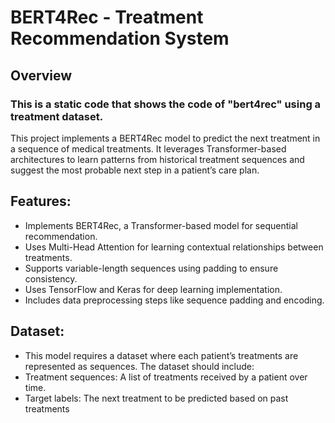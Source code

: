 # **BERT4Rec - Treatment Recommendation System**

## **Overview**
### **This is a static code that shows the code of **"bert4rec"** using a treatment dataset.**

This project implements a BERT4Rec model to predict the next treatment in a sequence of medical treatments. It leverages Transformer-based architectures to learn patterns from historical treatment sequences and suggest the most probable next step in a patient’s care plan.

## **Features:**
* Implements BERT4Rec, a Transformer-based model for sequential recommendation.
* Uses Multi-Head Attention for learning contextual relationships between treatments.
* Supports variable-length sequences using padding to ensure consistency.
* Uses TensorFlow and Keras for deep learning implementation.
* Includes data preprocessing steps like sequence padding and encoding.

## **Dataset:**
* This model requires a dataset where each patient’s treatments are represented as sequences. The dataset should include:
* Treatment sequences: A list of treatments received by a patient over time.
* Target labels: The next treatment to be predicted based on past treatments
